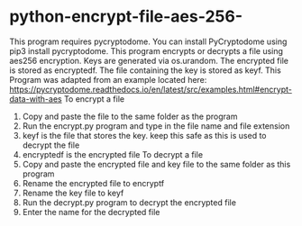 # python-encrypt-file-aes-256-
This program requires pycryptodome.
You can install PyCryptodome using pip3 install pycryptodome.
This program encrypts or decrypts a file using aes256 encryption.
Keys are generated via os.urandom.
The encrypted file is stored as encryptedf.
The file containing the key is stored as keyf.
This Program was adapted from an example located here: https://pycryptodome.readthedocs.io/en/latest/src/examples.html#encrypt-data-with-aes
To encrypt a file
1. Copy and paste the file to the same folder as the program
2. Run the encrypt.py program and type in the file name and file extension
3. keyf is the file that stores the key. keep this safe as this is used to decrypt the file
4. encryptedf is the encrypted file
To decrypt a file
1. Copy and paste the encrypted file and key file to the same folder as this program
2. Rename the encrypted file to encryptf
3. Rename the key file to keyf
4. Run the decrypt.py program to decrypt the encrypted file
5. Enter the name for the decrypted file 
